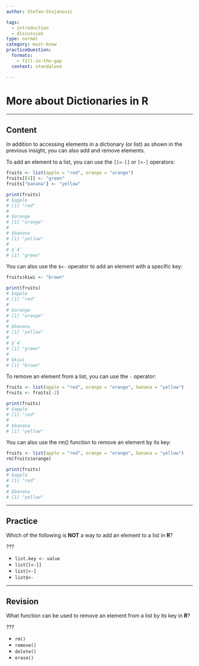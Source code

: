 ```yaml
---
author: Stefan-Stojanovic

tags:
  - introduction
  - discussion
type: normal
category: must-know
practiceQuestion:
  formats:
    - fill-in-the-gap
  context: standalone

---
```


# More about Dictionaries in R

---

## Content

In addition to accessing elements in a dictionary (or list) as shown in the previous insight, you can also add and remove elements.

To add an element to a list, you can use the `[[<-]]` or `[<-]` operators:
```r
fruits <- list(apple = "red", orange = "orange")
fruits[[4]] <- "green"
fruits["banana"] <- "yellow"

print(fruits)
# $apple
# [1] "red"
#
# $orange
# [1] "orange"
#
# $banana
# [1] "yellow"
#
# $`4`
# [1] "green"
```

You can also use the `$<-` operator to add an element with a specific key:
```r
fruits$kiwi <- "brown"

print(fruits)
# $apple
# [1] "red"
#
# $orange
# [1] "orange"
#
# $banana
# [1] "yellow"
#
# $`4`
# [1] "green"
#
# $kiwi
# [1] "brown"

```

To remove an element from a list, you can use the `-` operator:
```r
fruits <- list(apple = "red", orange = "orange", banana = "yellow")
fruits <- fruits[-2]

print(fruits)
# $apple
# [1] "red"
#
# $banana
# [1] "yellow"
```

You can also use the rm() function to remove an element by its key:
```r
fruits <- list(apple = "red", orange = "orange", banana = "yellow")
rm(fruits$orange)

print(fruits)
# $apple
# [1] "red"
#
# $banana
# [1] "yellow"
```


---
## Practice

Which of the following is **NOT** a way to add an element to a list in **R**?

???

- `list.key <- value`
- `list[[<-]]`
- `list[<-]`
- `list$<-`


---
## Revision

What function can be used to remove an element from a list by its key in **R**?

???

- `rm()`
- `remove()`
- `delete()`
- `erase()`